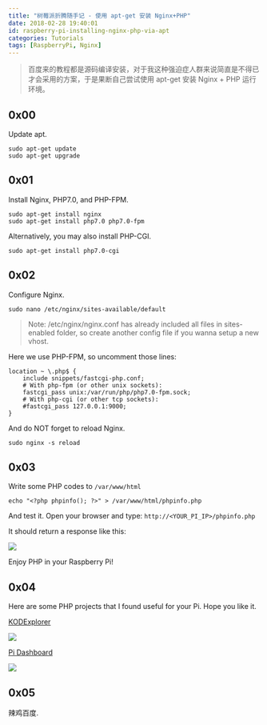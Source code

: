 ```yaml
---
title: "树莓派折腾随手记 - 使用 apt-get 安装 Nginx+PHP"
date: 2018-02-28 19:40:01
id: raspberry-pi-installing-nginx-php-via-apt
categories: Tutorials
tags: [RaspberryPi, Nginx]
---
```


> 百度来的教程都是源码编译安装，对于我这种强迫症人群来说简直是不得已才会采用的方案，于是果断自己尝试使用 apt-get 安装 Nginx + PHP 运行环境。

## 0x00

Update apt.

```
sudo apt-get update
sudo apt-get upgrade
```

## 0x01

Install Nginx, PHP7.0, and PHP-FPM.

```
sudo apt-get install nginx
sudo apt-get install php7.0 php7.0-fpm
```

Alternatively, you may also install PHP-CGI.

```
sudo apt-get install php7.0-cgi
```

## 0x02

Configure Nginx.

```
sudo nano /etc/nginx/sites-available/default
```

> Note: /etc/nginx/nginx.conf has already included all files in sites-enabled folder, so create another config file if you wanna setup a new vhost.

Here we use PHP-FPM, so uncomment those lines:

```
location ~ \.php$ {
	include snippets/fastcgi-php.conf;
	# With php-fpm (or other unix sockets):
	fastcgi_pass unix:/var/run/php/php7.0-fpm.sock;
	# With php-cgi (or other tcp sockets):
	#fastcgi_pass 127.0.0.1:9000;
}
```

And do NOT forget to reload Nginx.

```
sudo nginx -s reload
```

## 0x03

Write some PHP codes to `/var/www/html`

```
echo "<?php phpinfo(); ?>" > /var/www/html/phpinfo.php
```

And test it. Open your browser and type: `http://<YOUR_PI_IP>/phpinfo.php`

It should return a response like this:

![](/resources/legacy/5b73a52fe1beb.png)

Enjoy PHP in your Raspberry Pi!

## 0x04

Here are some PHP projects that I found useful for your Pi. Hope  you like it.

[KODExplorer](https://github.com/kalcaddle/KodExplorer)

![](/resources/legacy/5b73a533de95d.png)

[Pi Dashboard](https://github.com/spoonysonny/pi-dashboard)

![](/resources/legacy/5b73a538463a7.png)

## 0x05

辣鸡百度.
